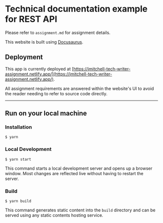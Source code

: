 # Technical documentation example for REST API

Please refer to `assignment.md` for assignment details.

This website is built using [Docusaurus](https://docusaurus.io/).

## Deployment

This app is currently deployed at [https://jmitchell-tech-writer-assignment.netlify.app/](https://jmitchell-tech-writer-assignment.netlify.app/).

All assignment requirements are answered within the website's UI to avoid the reader needing to refer to source code directly.

---

## Run on your local machine

### Installation

```
$ yarn
```

### Local Development

```
$ yarn start
```

This command starts a local development server and opens up a browser window. Most changes are reflected live without having to restart the server.

### Build

```
$ yarn build
```

This command generates static content into the `build` directory and can be served using any static contents hosting service.
